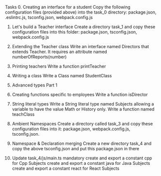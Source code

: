 Tasks
0. Creating an interface for a student
Copy the following configuration files (provided above) into the task_0 directory: package.json, .eslintrc.js, tsconfig.json, webpack.config.js

1. Let's build a Teacher interface
Create a directory task_1 and copy these configuration files into this folder: package.json, tsconfig.json, webpack.config.js

2. Extending the Teacher class
Write an interface named Directors that extends Teacher. It requires an attribute named numberOfReports(number)

3. Printing teachers
Write a function printTeacher

4. Writing a class
Write a Class named StudentClass

5. Advanced types Part 1

6. Creating functions specific to employees
Write a function isDirector

7. String literal types
Write a String literal type named Subjects allowing a variable to have the value Math or History only. Write a function named teachClass

8. Ambient Namespaces
Create a directory called task_3 and copy these configuration files into it: package.json, webpack.config.js, tsconfig.json.

9. Namespace & Declaration merging
Create a new directory task_4 and copy the above tsconfig.json and put this package.json in there

10. Update task_4/js/main.ts
mandatory
create and export a constant cpp for Cpp Subjects
create and export a constant java for Java Subjects
create and export a constant react for React Subjects
